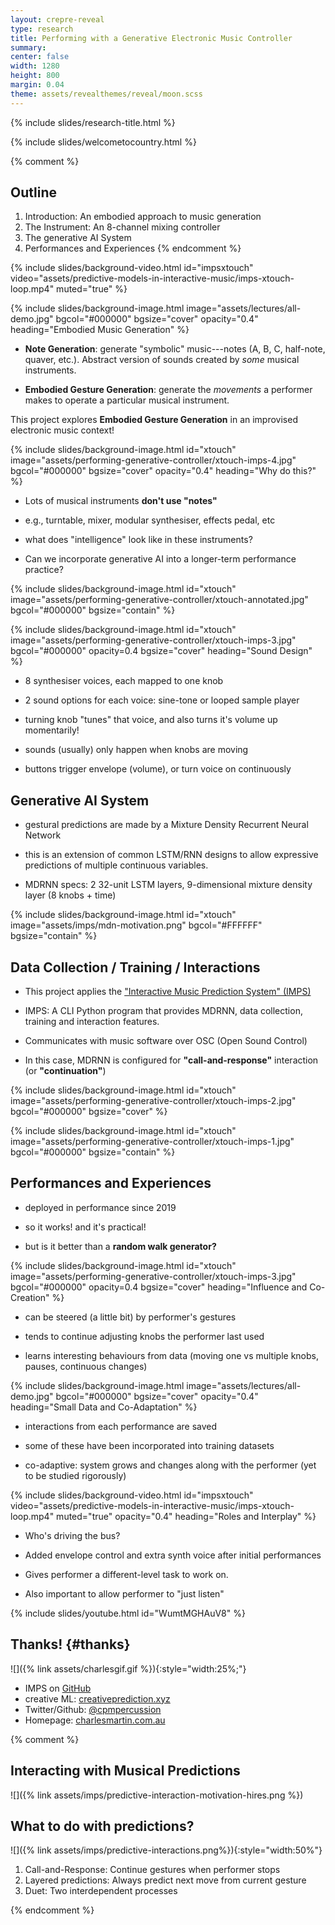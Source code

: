 ```yaml
---
layout: crepre-reveal
type: research
title: Performing with a Generative Electronic Music Controller
summary:
center: false
width: 1280
height: 800
margin: 0.04
theme: assets/revealthemes/reveal/moon.scss
---
```


<!-- theme: assets/revealthemes/crepre-dark.scss -->

{% include slides/research-title.html %}

{% include slides/welcometocountry.html %}

{% comment %}
## Outline

1. Introduction: An embodied approach to music generation
2. The Instrument: An 8-channel mixing controller
3. The generative AI System
4. Performances and Experiences
{% endcomment %}

{% include slides/background-video.html
id="impsxtouch"
video="assets/predictive-models-in-interactive-music/imps-xtouch-loop.mp4"
muted="true"
%}

{% include slides/background-image.html
image="assets/lectures/all-demo.jpg"
bgcol="#000000"
bgsize="cover"
opacity="0.4"
heading="Embodied Music Generation"
%}

- **Note Generation**: generate "symbolic" music---notes (A, B, C, half-note, quaver, etc.). Abstract version of sounds created by _some_ musical instruments.

- **Embodied Gesture Generation**: generate the _movements_ a performer makes to operate a particular musical instrument.

This project explores **Embodied Gesture Generation** in an improvised electronic music context!

{% include slides/background-image.html
id="xtouch"
image="assets/performing-generative-controller/xtouch-imps-4.jpg"
bgcol="#000000"
bgsize="cover"
opacity="0.4"
heading="Why do this?"
%}

- Lots of musical instruments **don't use "notes"**

- e.g., turntable, mixer, modular synthesiser, effects pedal, etc

- what does "intelligence" look like in these instruments?

- Can we incorporate generative AI into a longer-term performance practice?

{% include slides/background-image.html
id="xtouch"
image="assets/performing-generative-controller/xtouch-annotated.jpg"
bgcol="#000000"
bgsize="contain"
%}

{% include slides/background-image.html
id="xtouch"
image="assets/performing-generative-controller/xtouch-imps-3.jpg"
bgcol="#000000"
opacity=0.4
bgsize="cover"
heading="Sound Design"
%}

- 8 synthesiser voices, each mapped to one knob

- 2 sound options for each voice: sine-tone or looped sample player

- turning knob "tunes" that voice, and also turns it's volume up momentarily!

- sounds (usually) only happen when knobs are moving

- buttons trigger envelope (volume), or turn voice on continuously

<!-- Not something for pop music, but not unfamiliar in experimental, electronic, contemporary classical world. -->

## Generative AI System

- gestural predictions are made by a Mixture Density Recurrent Neural Network

- this is an extension of common LSTM/RNN designs to allow expressive predictions of multiple continuous variables.

- MDRNN specs: 2 32-unit LSTM layers, 9-dimensional mixture density layer (8 knobs + time)

{% include slides/background-image.html
id="xtouch"
image="assets/imps/mdn-motivation.png"
bgcol="#FFFFFF"
bgsize="contain"
%}

## Data Collection / Training / Interactions

- This project applies the ["Interactive Music Prediction System" (IMPS)](https://creativeprediction.xyz/imps/)

- IMPS: A CLI Python program that provides MDRNN, data collection, training and interaction features.

- Communicates with music software over OSC (Open Sound Control)

- In this case, MDRNN is configured for **"call-and-response"** interaction (or **"continuation"**)

{% include slides/background-image.html
id="xtouch"
image="assets/performing-generative-controller/xtouch-imps-2.jpg"
bgcol="#000000"
bgsize="cover"
%}

{% include slides/background-image.html
id="xtouch"
image="assets/performing-generative-controller/xtouch-imps-1.jpg"
bgcol="#000000"
bgsize="contain"
%}

## Performances and Experiences

- deployed in performance since 2019

- so it works! and it's practical!

- but is it better than a **random walk generator?**

{% include slides/background-image.html
id="xtouch"
image="assets/performing-generative-controller/xtouch-imps-3.jpg"
bgcol="#000000"
opacity=0.4
bgsize="cover"
heading="Influence and Co-Creation"
%}

- can be steered (a little bit) by performer's gestures

- tends to continue adjusting knobs the performer last used

- learns interesting behaviours from data (moving one vs multiple knobs, pauses, continuous changes)

{% include slides/background-image.html
image="assets/lectures/all-demo.jpg"
bgcol="#000000"
bgsize="cover"
opacity="0.4"
heading="Small Data and Co-Adaptation"
%}

- interactions from each performance are saved

- some of these have been incorporated into training datasets

- co-adaptive: system grows and changes along with the performer (yet to be studied rigorously)

{% include slides/background-video.html
id="impsxtouch"
video="assets/predictive-models-in-interactive-music/imps-xtouch-loop.mp4"
muted="true"
opacity="0.4"
heading="Roles and Interplay"
%}

- Who's driving the bus?

- Added envelope control and extra synth voice after initial performances

- Gives performer a different-level task to work on.

- Also important to allow performer to "just listen"

<!-- Neurofeedback 2020 video  -->
{% include slides/youtube.html id="WumtMGHAuV8" %}
<!-- https://youtu.be/WumtMGHAuV8 -->

## Thanks! {#thanks}

![]({% link assets/charlesgif.gif %}){:style="width:25%;"} 

- IMPS on [GitHub](https://github.com/cpmpercussion/imps)
- creative ML: [creativeprediction.xyz](https://creativeprediction.xyz/)
- Twitter/Github: [@cpmpercussion](https://www.twitter.com/cpmpercussion)
- Homepage: [charlesmartin.com.au](https://charlesmartin.com.au)


{% comment %}

## Interacting with Musical Predictions

![]({% link assets/imps/predictive-interaction-motivation-hires.png %})


## What to do with predictions?

![]({% link assets/imps/predictive-interactions.png%}){:style="width:50%"}

1. Call-and-Response: Continue gestures when performer stops
2. Layered predictions: Always predict next move from current gesture
3. Duet: Two interdependent processes

{% endcomment %}
